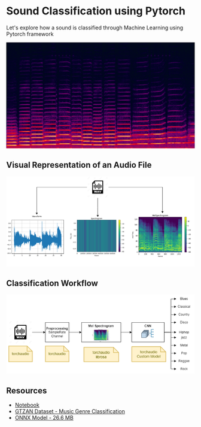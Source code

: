 # Sound Classification using Pytorch

Let's explore how a sound is classified through Machine Learning using Pytorch framework

<img src="assets\spectrogram-violin.png" alt="Spectrogram" style="zoom:80%;" />

## Visual Representation of an Audio File

<img src="assets\different-audio-representation.png" alt="Spectrogram" style="zoom:80%;" />

## Classification Workflow

<img src="assets\audio-classification-workflow.png" alt="Spectrogram" style="zoom:120%;" />

## Resources

- [Notebook](SoundClassification.ipynb)
- [GTZAN Dataset - Music Genre Classification](https://www.kaggle.com/datasets/andradaolteanu/gtzan-dataset-music-genre-classification?resource=download)
- [ONNX Model - 26.6 MB](SoundClassifier.onnx)

